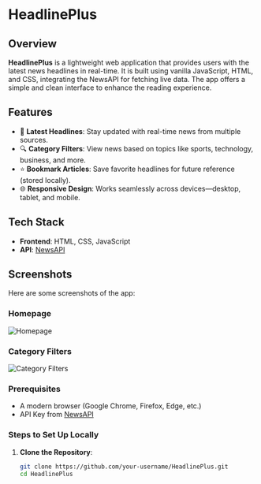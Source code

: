 # HeadlinePlus  

## Overview  
**HeadlinePlus** is a lightweight web application that provides users with the latest news headlines in real-time. It is built using vanilla JavaScript, HTML, and CSS, integrating the NewsAPI for fetching live data. The app offers a simple and clean interface to enhance the reading experience.

## Features  
- 📰 **Latest Headlines**: Stay updated with real-time news from multiple sources.  
- 🔍 **Category Filters**: View news based on topics like sports, technology, business, and more.  
- ⭐ **Bookmark Articles**: Save favorite headlines for future reference (stored locally).  
- 🌐 **Responsive Design**: Works seamlessly across devices—desktop, tablet, and mobile.  

## Tech Stack  
- **Frontend**: HTML, CSS, JavaScript  
- **API**: [NewsAPI](https://newsapi.org)  

## Screenshots  
Here are some screenshots of the app:

### Homepage  
![Homepage](https://github.com/user-attachments/assets/1830917e-92fc-49f8-ab8e-e99147025a9d)

### Category Filters  
![Category Filters](https://github.com/user-attachments/assets/8bb673f1-3bd8-4a71-94fc-0d744e48a390)


### Prerequisites  
- A modern browser (Google Chrome, Firefox, Edge, etc.)  
- API Key from [NewsAPI](https://newsapi.org)  

### Steps to Set Up Locally  
1. **Clone the Repository**:  
   ```bash  
   git clone https://github.com/your-username/HeadlinePlus.git  
   cd HeadlinePlus  
